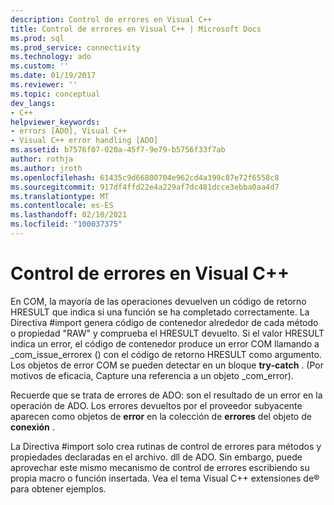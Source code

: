 ```yaml
---
description: Control de errores en Visual C++
title: Control de errores en Visual C++ | Microsoft Docs
ms.prod: sql
ms.prod_service: connectivity
ms.technology: ado
ms.custom: ''
ms.date: 01/19/2017
ms.reviewer: ''
ms.topic: conceptual
dev_langs:
- C++
helpviewer_keywords:
- errors [ADO], Visual C++
- Visual C++ error handling [ADO]
ms.assetid: b7576f07-020a-45f7-9e79-b5756f33f7ab
author: rothja
ms.author: jroth
ms.openlocfilehash: 61435c9d66800704e962cd4a399c87e72f6558c8
ms.sourcegitcommit: 917df4ffd22e4a229af7dc481dcce3ebba0aa4d7
ms.translationtype: MT
ms.contentlocale: es-ES
ms.lasthandoff: 02/10/2021
ms.locfileid: "100037375"
---
```

# <a name="handling-errors-in-visual-c"></a>Control de errores en Visual C++
En COM, la mayoría de las operaciones devuelven un código de retorno HRESULT que indica si una función se ha completado correctamente. La Directiva #import genera código de contenedor alrededor de cada método o propiedad "RAW" y comprueba el HRESULT devuelto. Si el valor HRESULT indica un error, el código de contenedor produce un error COM llamando a _com_issue_errorex () con el código de retorno HRESULT como argumento. Los objetos de error COM se pueden detectar en un bloque **try-catch** . (Por motivos de eficacia, Capture una referencia a un objeto _com_error).  
  
 Recuerde que se trata de errores de ADO: son el resultado de un error en la operación de ADO. Los errores devueltos por el proveedor subyacente aparecen como objetos de **error** en la colección de **errores** del objeto de **conexión** .  
  
 La Directiva #import solo crea rutinas de control de errores para métodos y propiedades declaradas en el archivo. dll de ADO. Sin embargo, puede aprovechar este mismo mecanismo de control de errores escribiendo su propia macro o función insertada. Vea el tema Visual C++ extensiones de® para obtener ejemplos.
